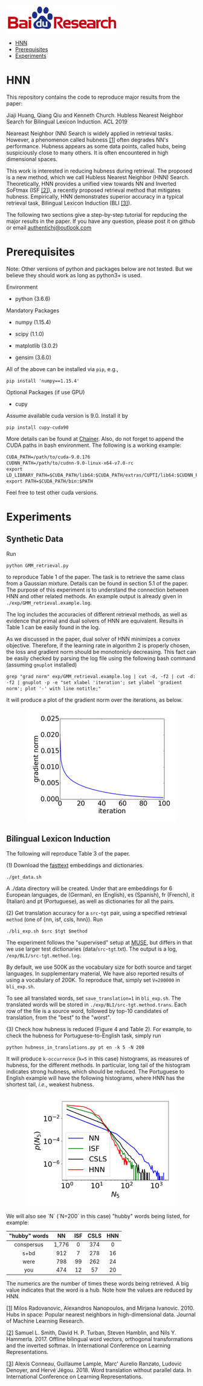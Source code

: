 ![Baidu Logo](/doc/baidu-research-logo-small.png)

- [HNN](#HNN)
- [Prerequisites](#Prerequisites)
- [Experiments](#Experiments)

# HNN
This repository contains the code to reproduce major results from the paper:

Jiaji Huang, Qiang Qiu and Kenneth Church. Hubless Nearest Neighbor Search for Bilingual Lexicon Induction. ACL 2019

Neareast Neighbor (NN) Search is widely applied in retrieval tasks. However, a phenomenon called hubness [[1]](http://www.jmlr.org/papers/volume11/radovanovic10a/radovanovic10a.pdf) often degrades NN's performance.
Hubness appears as some data points, called hubs, being suspiciously close to many others. It is often encountered in high dimensional spaces.

This work is interested in reducing hubness during retrieval. The proposed is a new method, which we call Hubless Nearest Neighbor (HNN) Search.
Theoretically, HNN provides a unified view towards NN and Inverted SoFtmax (ISF [[2]](https://arxiv.org/pdf/1702.03859.pdf)), a recently proposed retrieval method that mitigates hubness.
Empirically, HNN demonstrates superior accuracy in a typical retrieval task, Bilingual Lexicon Induction (BLI [[3]](https://arxiv.org/pdf/1710.04087.pdf)).

The following two sections give a step-by-step tutorial for repducing the major results in the paper. If you have any question, please post it on github or email authentichj@outlook.com

# Prerequisites
Note: Other versions of python and packages below are not tested. But we believe they should work as long as python3+ is used.

Environment
* python (3.6.6)

Mandatory Packages
* numpy (1.15.4)

* scipy (1.1.0)

* matplotlib (3.0.2)

* gensim (3.6.0)

All of the above can be installed via `pip`, e.g.,
```
pip install 'numpy==1.15.4'
```

Optional Packages (if use GPU)
* cupy

Assume available cuda version is 9.0. Install it by
```
pip install cupy-cuda90
```
More details can be found at [Chainer](https://cupy.chainer.org/). Also, do not forget to append the CUDA paths in bash environment. The following is a working example:
```
CUDA_PATH=/path/to/cuda-9.0.176
CUDNN_PATH=/path/to/cudnn-9.0-linux-x64-v7.0-rc
export LD_LIBRARY_PATH=$CUDA_PATH/lib64:$CUDA_PATH/extras/CUPTI/lib64:$CUDNN_PATH/lib64:$LD_LIBRARY_PATH
export PATH=$CUDA_PATH/bin:$PATH
```
Feel free to test other cuda versions.

# Experiments
## Synthetic Data
Run
```
python GMM_retrieval.py
```
to reproduce Table 1 of the paper. The task is to retrieve the same class from a Gaussian mixture. Details can be found in section 5.1 of the paper. The purpose of this experiment is to understand the connection between HNN and other related methods. An example output is already given in `./exp/GMM_retrieval.example.log`.

The log includes the accuracies of different retrieval methods, as well as evidence that primal and dual solvers of HNN are equivalent. Results in Table 1 can be easily found in the log.

As we discussed in the paper, dual solver of HNN minimizes a convex objective. Therefore, if the learning rate in algorithm 2 is properly chosen, the loss and gradient norm should be monotonicly decreasing. This fact can be easily checked by parsing the log file using the following bash command (assuming `gnuplot` installed)
```
grep "grad norm" exp/GMM_retrieval.example.log | cut -d, -f2 | cut -d: -f2 | gnuplot -p -e "set xlabel 'iteration'; set ylabel 'gradient norm'; plot '-' with line notitle;"
```
It will produce a plot of the gradient norm over the iterations, as below.
<p align="center">
    <img src="doc/gradient_norm.png" width="400">
</p>

## Bilingual Lexicon Induction
The following will reproduce Table 3 of the paper.

(1) Download the [fasttext](https://fasttext.cc/docs/en/pretrained-vectors.html) embeddings and dictionaries.
```
./get_data.sh
```
A ./data directory will be created. Under that are embeddings for 6 European languages, de (German), en (English), es (Spanish), fr (French), it (Italian) and pt (Portuguese), as well as dictionaries for all the pairs.

(2) Get translation accuracy for a `src`-`tgt` pair, using a specified retrieval `method` (one of {nn, isf, csls, hnn}). Run
```
./bli_exp.sh $src $tgt $method
```
The experiment follows the "supervised" setup at [MUSE](https://github.com/facebookresearch/MUSE), but differs in that we use larger test dictionaries (data/`src`-`tgt`.txt). The output is a log, `/exp/BLI/src-tgt.method.log`. 

By default, we use 500K as the vocabulary size for both source and target languages. In supplementary material, We have also reported results of using a vocabulary of 200K. To reproduce that, simply set `V=200000` in `bli_exp.sh`.

To see all translated words, set `save_translation=1` in `bli_exp.sh`. The translated words will be stored in `./exp/BLI/src-tgt.method.trans`. Each row of the file is a source word, followed by top-10 candidates of translation, from the "best" to the "worst".

(3) Check how hubness is reduced (Figure 4 and Table 2). For example, to check the hubness for Portuguese-to-English task, simply run
```
python hubness_in_translations.py pt en -k 5 -N 200
```
It will produce `k-occurrence` (`k=5` in this case) histograms, as measures of hubness, for the different methods. In particular, long tail of the histogram indicates strong hubness, which should be reduced. The Portuguese to English example will have the following histograms, where HNN has the shortest tail, *i.e.*, weakest hubness.
<p align="center">
    <img src="doc/pt-en.k_occur.png" width="400">
</p>
We will also see `N` (`N=200` in this case) "hubby" words being listed, for example:

| "hubby" words |   NN  | ISF | CSLS | HNN |
|:-------------:|:-----:|:---:|:----:|:---:|
|   conspersus  | 1,776 |   0 |  374 |   0 |
|      s+bd     |   912 |   7 |  278 |  16 |
|      were     |   798 |  99 |  262 |  24 |
|      you      |   474 |  12 |   57 |  20 |

The numerics are the number of times these words being retrieved. A big value indicates that the word is a hub. Note how the values are reduced by HNN.

[[1]](http://www.jmlr.org/papers/volume11/radovanovic10a/radovanovic10a.pdf) Milos Radovanovic, Alexandros Nanopoulos, and Mirjana Ivanovic. 2010. Hubs in space: Popular nearest neighbors in high-dimensional data. Journal of Machine Learning Research.

[[2]](https://arxiv.org/pdf/1702.03859.pdf) Samuel L. Smith, David H. P. Turban, Steven Hamblin, and Nils Y. Hammerla. 2017. Offline bilingual word vectors, orthogonal transformations and the inverted softmax. In International Conference on Learning Representations.

[[3]](https://arxiv.org/pdf/1710.04087.pdf) Alexis Conneau, Guillaume Lample, Marc' Aurelio Ranzato, Ludovic Denoyer, and Hervé Jégou. 2018. Word translation without parallel data. In International Conference on Learning Representations.
